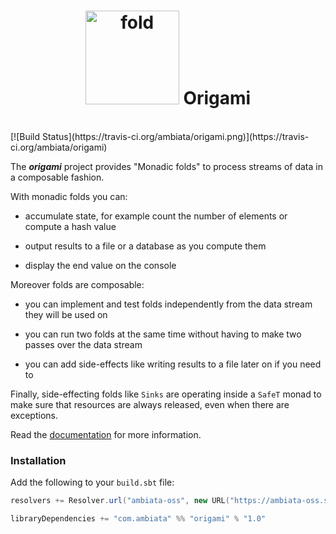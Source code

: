 # <center><img src="http://upload.wikimedia.org/wikipedia/commons/f/fd/Origami-crane.jpg" alt="fold" width="150px"/> Origami </center>
<br/>
[![Build Status](https://travis-ci.org/ambiata/origami.png)](https://travis-ci.org/ambiata/origami)

The ***origami*** project provides "Monadic folds" to process streams of data in a composable fashion.

With monadic folds you can:

 - accumulate state, for example count the number of elements or compute a hash value

 - output results to a file or a database as you compute them

 - display the end value on the console

Moreover folds are composable:

 - you can implement and test folds independently from the data stream they will be used on

 - you can run two folds at the same time without having to make two passes over the data stream

 - you can add side-effects like writing results to a file later on if you need to

Finally, side-effecting folds like `Sinks` are operating inside a `SafeT` monad to make sure that resources are always released, even when there are exceptions.

Read the [documentation](http://origami.readthedocs.org/en/latest)  for more information.

### Installation

Add the following to your `build.sbt` file:
```scala
resolvers += Resolver.url("ambiata-oss", new URL("https://ambiata-oss.s3.amazonaws.com"))(Resolver.ivyStylePatterns)

libraryDependencies += "com.ambiata" %% "origami" % "1.0"
```
